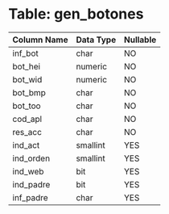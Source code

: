 # Table: gen_botones

| Column Name | Data Type | Nullable |
|-------------|-----------|----------|
| inf_bot | char | NO |
| bot_hei | numeric | NO |
| bot_wid | numeric | NO |
| bot_bmp | char | NO |
| bot_too | char | NO |
| cod_apl | char | NO |
| res_acc | char | NO |
| ind_act | smallint | YES |
| ind_orden | smallint | YES |
| ind_web | bit | YES |
| ind_padre | bit | YES |
| inf_padre | char | YES |
